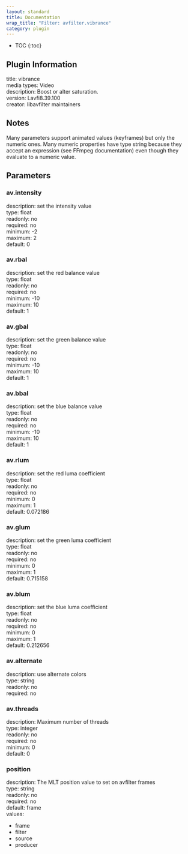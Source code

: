 ```yaml
---
layout: standard
title: Documentation
wrap_title: "Filter: avfilter.vibrance"
category: plugin
---
```

* TOC
{:toc}

## Plugin Information

title: vibrance  
media types:
Video  
description: Boost or alter saturation.  
version: Lavfi8.39.100  
creator: libavfilter maintainers  

## Notes

Many parameters support animated values (keyframes) but only the numeric ones. Many numeric properties have type string because they accept an expression (see FFmpeg documentation) even though they evaluate to a numeric value.

## Parameters

### av.intensity

  
description:
set the intensity value  
type: float  
readonly: no  
required: no  
minimum: -2  
maximum: 2  
default: 0  

### av.rbal

  
description:
set the red balance value  
type: float  
readonly: no  
required: no  
minimum: -10  
maximum: 10  
default: 1  

### av.gbal

  
description:
set the green balance value  
type: float  
readonly: no  
required: no  
minimum: -10  
maximum: 10  
default: 1  

### av.bbal

  
description:
set the blue balance value  
type: float  
readonly: no  
required: no  
minimum: -10  
maximum: 10  
default: 1  

### av.rlum

  
description:
set the red luma coefficient  
type: float  
readonly: no  
required: no  
minimum: 0  
maximum: 1  
default: 0.072186  

### av.glum

  
description:
set the green luma coefficient  
type: float  
readonly: no  
required: no  
minimum: 0  
maximum: 1  
default: 0.715158  

### av.blum

  
description:
set the blue luma coefficient  
type: float  
readonly: no  
required: no  
minimum: 0  
maximum: 1  
default: 0.212656  

### av.alternate

  
description:
use alternate colors  
type: string  
readonly: no  
required: no  

### av.threads

  
description:
Maximum number of threads  
type: integer  
readonly: no  
required: no  
minimum: 0  
default: 0  

### position

  
description:
The MLT position value to set on avfilter frames  
type: string  
readonly: no  
required: no  
default: frame  
values:  

* frame
* filter
* source
* producer


